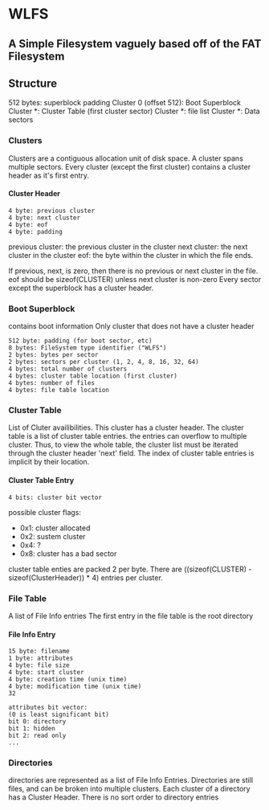 # WLFS
## A Simple Filesystem vaguely based off of the FAT Filesystem

## Structure

512 bytes: superblock padding
Cluster 0 (offset 512): Boot Superblock
Cluster \*: Cluster Table (first cluster sector)
Cluster \*: file list
Cluster \*: Data sectors

### Clusters
Clusters are a contiguous allocation unit of disk space. A cluster spans
multiple sectors. Every cluster (except the first cluster) contains a cluster
header as it's first entry.

#### Cluster Header

    4 byte: previous cluster
    4 byte: next cluster
    4 byte: eof
    4 byte: padding

previous cluster: the previous cluster in the cluster
next cluster: the next cluster in the cluster
eof: the byte within the cluster in which the file ends.

If previous, next, is zero, then there is no previous or next cluster in the
file.
eof should be sizeof(CLUSTER) unless next cluster is non-zero
Every sector except the superblock has a cluster header.

### Boot Superblock
contains boot information
Only cluster that does not have a cluster header

    512 byte: padding (for boot sector, etc)
    8 bytes: FileSystem type identifier ("WLFS")
    2 bytes: bytes per sector
    2 bytes: sectors per cluster (1, 2, 4, 8, 16, 32, 64)
    4 bytes: total number of clusters
    4 bytes: cluster table location (first cluster)
    4 bytes: number of files
    4 bytes: file table location

### Cluster Table
List of Cluter availibilities. 
This cluster has a cluster header.
The cluster table is a list of cluster table entries. the entries can overflow to
multiple cluster. Thus, to view the whole table, the cluster list must be
iterated through the cluster header 'next' field. The index of cluster table
entries is implicit by their location.

#### Cluster Table Entry
    4 bits: cluster bit vector

possible cluster flags:
* 0x1: cluster allocated
* 0x2: sustem cluster
* 0x4: ?
* 0x8: cluster has a bad sector

cluster table enties are packed 2 per byte.
There are ((sizeof(CLUSTER) - sizeof(ClusterHeader)) * 4) entries per cluster.

### File Table
A list of File Info entries
The first entry in the file table is the root directory

#### File Info Entry
    15 byte: filename
    1 byte: attributes
    4 byte: file size
    4 byte: start cluster 
    4 byte: creation time (unix time)
    4 byte: modification time (unix time)
    32

    attributes bit vector:
    (0 is least significant bit) 
    bit 0: directory
    bit 1: hidden
    bit 2: read only
    ...

    
### Directories
directories are represented as a list of File Info Entries. Directories
are still files, and can be broken into multiple clusters. Each cluster of a
directory has a Cluster Header. There is no sort order to directory entries

